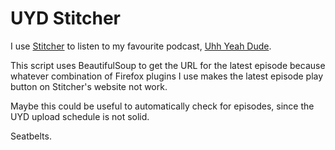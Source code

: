 # UYD Stitcher

I use [Stitcher](https://www.stitcher.com/) to listen to my favourite podcast, [Uhh Yeah Dude](https://uhhyeahdude.com/).

This script uses BeautifulSoup to get the URL for the latest episode because whatever combination of Firefox plugins I use makes the latest episode play button on Stitcher's website not work.

Maybe this could be useful to automatically check for episodes, since the UYD upload schedule is not solid.

Seatbelts.